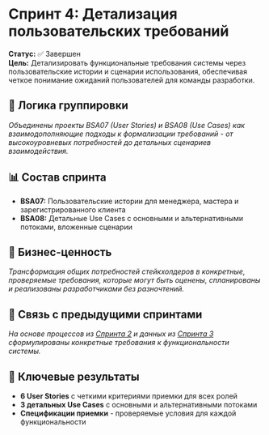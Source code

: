 # Спринт 4: Детализация пользовательских требований

 
**Статус:** ✅ Завершен  
**Цель:** Детализировать функциональные требования системы через пользовательские истории и сценарии использования, обеспечивая четкое понимание ожиданий пользователей для команды разработки.

## 🎯 Логика группировки
*Объединены проекты BSA07 (User Stories) и BSA08 (Use Cases) как взаимодополняющие подходы к формализации требований - от высокоуровневых потребностей до детальных сценариев взаимодействия.*

## 📊 Состав спринта
- **BSA07:** Пользовательские истории для менеджера, мастера и зарегистрированного клиента
- **BSA08:** Детальные Use Cases с основными и альтернативными потоками, вложенные сценарии

## 🔗 Бизнес-ценность
*Трансформация общих потребностей стейкхолдеров в конкретные, проверяемые требования, которые могут быть оценены, спланированы и реализованы разработчиками без разночтений.*

## 🔗 Связь с предыдущими спринтами
*На основе процессов из [Спринта 2](../Sprint-2-Process-Modeling/) и данных из [Спринта 3](../Sprint-3-Data-Architecture/) сформулированы конкретные требования к функциональности системы.*

## 🎯 Ключевые результаты
- **6 User Stories** с четкими критериями приемки для всех ролей
- **3 детальных Use Cases** с основными и альтернативными потоками
- **Спецификации приемки** - проверяемые условия для каждой функциональности